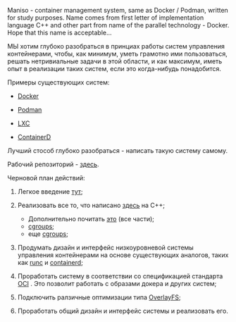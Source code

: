 Maniso - container management system, same as Docker / Podman, written for study purposes.
Name comes from first letter of implementation language C++ and other part from name of the parallel technology - Docker.
Hope that this name is acceptable...

МЫ хотим глубоко разобраться в принциах работы систем управления контейнерами, чтобы, как минимум, уметь грамотно ими пользоваться, решать нетривиальные задачи в этой области, и как максимум, иметь опыт в реализации таких систем, если это когда-нибудь понадобится.

Примеры существующих систем:

* [Docker](https://www.docker.com/)

* [Podman](https://podman.io/)

* [LXC](https://linuxcontainers.org/lxc/introduction/)

* [ContainerD](https://containerd.io/)

Лучший стособ глубоко разобраться - написать такую систему самому.

Рабочий репозиторий - [здесь](https://github.com/AlexandrBirman/Cocker).

Черновой план действий:

1) Легкое введение [тут](https://dorny.github.io/docker-deep-dive/#/);

2) Реализовать все то, что написано [здесь](https://cesarvr.github.io/post/2018-05-22-create-containers/) на C++;
   
   - Дополнительно почитать [это](http://ifeanyi.co/posts/linux-namespaces-part-1/) (все части);
   - [cgroups](https://pierrchen.blogspot.com/2018/04/container-deep-dive-2-linux-cgroups.html);
   - еще [cgroups](https://access.redhat.com/documentation/en-us/red_hat_enterprise_linux/6/html/resource_management_guide/ch01);

3) Продумать дизайн и интерфейс низкоуровневой системы управления контейнерами на основе существующих аналогов, таких как [runc](https://github.com/opencontainers/runc) и [containerd](https://github.com/containerd/containerd);

4) Проработать систему в соответствии со спецификацией стандарта [OCI](https://opencontainers.org/about/overview/) . Это позволит работать с образами докера и других систем;

5) Подключить ралзичные оптимизации типа [OverlayFS](https://docs.docker.com/storage/storagedriver/overlayfs-driver/);

6) Проработать общий дизайн и интерфейс системы и реализовать его.
